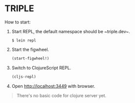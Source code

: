 # TRIPLE

How to start:

1. Start REPL, the default namespace should be ~triple.dev~.

    ```shell
    $ lein repl
    ```
2. Start the figwheel.

    ```clojure
    (start-figwheel!)
    ```
3. Switch to ClojureScript REPL.

   ```clojure
   (cljs-repl)
   ```
4. Open <http://localhost:3449> with browser.

> There's no basic code for clojure server yet.

